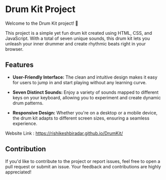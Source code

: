 # Drum Kit Project

Welcome to the Drum Kit project! 🥁

This project is a simple yet fun drum kit created using HTML, CSS, and JavaScript. With a total of seven unique sounds, this drum kit lets you unleash your inner drummer and create rhythmic beats right in your browser.

## Features

- **User-Friendly Interface:** The clean and intuitive design makes it easy for users to jump in and start playing without any learning curve.

- **Seven Distinct Sounds:** Enjoy a variety of sounds mapped to different keys on your keyboard, allowing you to experiment and create dynamic drum patterns.

- **Responsive Design:** Whether you're on a desktop or a mobile device, the drum kit adapts to different screen sizes, ensuring a seamless experience.

Website Link : https://rishikeshbiradar.github.io/DrumKit/


## Contribution

If you'd like to contribute to the project or report issues, feel free to open a pull request or submit an issue. Your feedback and contributions are highly appreciated!

